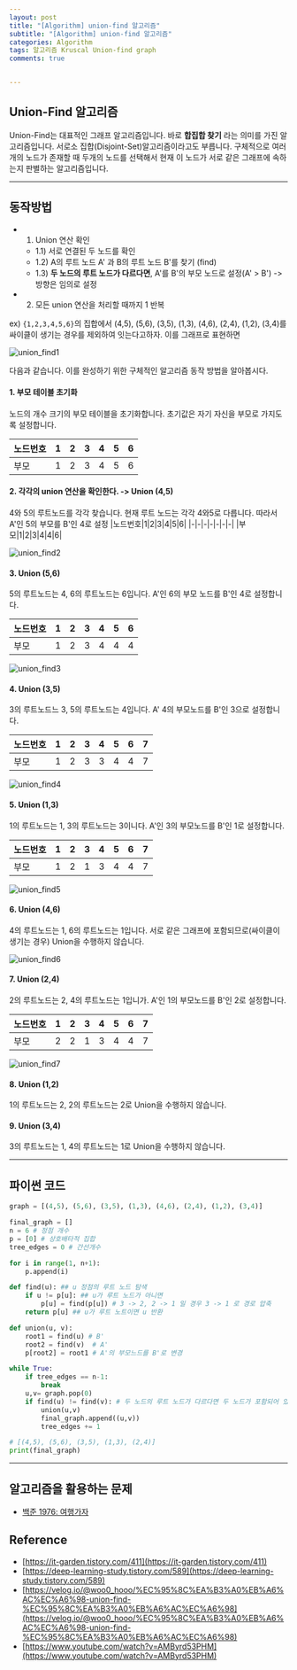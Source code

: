 ```yaml
---
layout: post
title: "[Algorithm] union-find 알고리즘"
subtitle: "[Algorithm] union-find 알고리즘"
categories: Algorithm
tags: 알고리즘 Kruscal Union-find graph
comments: true


---
```

## Union-Find 알고리즘

Union-Find는 대표적인 그래프 알고리즘입니다. 바로 **합집합 찾기** 라는 의미를 가진 알고리즘입니다. 서로소 집합(Disjoint-Set)알고리즘이라고도 부릅니다. 구체적으로 여러개의 노드가 존재할 때 두개의 노드를 선택해서 현재 이 노드가 서로 같은 그래프에 속하는지 판별하는 알고리즘입니다.

---

## 동작방법

- 1) Union 연산 확인
  - 1.1) 서로 연결된 두 노드를 확인
  - 1.2) A의 루트 노드 A' 과 B의 루트 노드 B'를 찾기 (find)
  - 1.3) **두 노드의 루트 노드가 다르다면**, A'를 B'의 부모 노드로 설정(A' > B') -> 방향은 임의로 설정

- 2) 모든 union 연산을 처리할 때까지 1 반복

ex) `{1,2,3,4,5,6}`의 집합에서 (4,5), (5,6), (3,5), (1,3), (4,6), (2,4), (1,2), (3,4)를 싸이클이 생기는 경우를 제외하여 잇는다고하자. 이를 그래프로 표현하면

![union_find1](https://bernard-choi.github.io/assets/img/post_img/union_find1.jpg)

다음과 같습니다. 이를 완성하기 위한 구체적인 알고리즘 동작 방법을 알아봅시다.

#### 1. 부모 테이블 초기화
노드의 개수 크기의 부모 테이블을 초기화합니다. 초기값은 자기 자신을 부모로 가지도록 설정합니다.

|노드번호|1|2|3|4|5|6|
|-|-|-|-|-|-|-|
|부모|1|2|3|4|5|6|

#### 2. 각각의 union 연산을 확인한다. -> Union (4,5)
4와 5의 루트노드를 각각 찾습니다. 현재 루트 노드는 각각 4와5로 다릅니다. 따라서 A'인 5의 부모를 B'인 4로 설정
|노드번호|1|2|3|4|5|6|
|-|-|-|-|-|-|-|
|부모|1|2|3|4|4|6|

![union_find2](https://bernard-choi.github.io/assets/img/post_img/union_find2.jpg)

#### 3. Union (5,6)
5의 루트노드는 4, 6의 루트노드는 6입니다. A'인 6의 부모 노드를 B'인 4로 설정합니다.

|노드번호|1|2|3|4|5|6|
|-|-|-|-|-|-|-|
|부모|1|2|3|4|4|4|

![union_find3](https://bernard-choi.github.io/assets/img/post_img/union_find3.jpg)

#### 4. Union (3,5)
3의 루트노드느 3, 5의 루트노드는 4입니다. A' 4의 부모노드를 B'인 3으로 설정합니다.

|노드번호|1|2|3|4|5|6|7|
|-|-|-|-|-|-|-|-|
|부모|1|2|3|3|4|4|7|

![union_find4](https://bernard-choi.github.io/assets/img/post_img/union_find4.jpg)

#### 5. Union (1,3)

1의 루트노드는 1, 3의 루트노드는 3이니다. A'인 3의 부모노드를 B'인 1로 설정합니다.

|노드번호|1|2|3|4|5|6|7|
|-|-|-|-|-|-|-|-|
|부모|1|2|1|3|4|4|7|

![union_find5](https://bernard-choi.github.io/assets/img/post_img/union_find5.jpg)

#### 6. Union (4,6)

4의 루트노드는 1, 6의 루트노드는 1입니다. 서로 같은 그래프에 포함되므로(싸이클이 생기는 경우) Union을 수행하지 않습니다.

![union_find6](https://bernard-choi.github.io/assets/img/post_img/union_find6.jpg)


#### 7. Union (2,4)
2의 루트노드는 2, 4의 루트노드는 1입니가. A'인 1의 부모노드를 B'인 2로 설정합니다.

|노드번호|1|2|3|4|5|6|7|
|-|-|-|-|-|-|-|-|
|부모|2|2|1|3|4|4|7|

![union_find7](https://bernard-choi.github.io/assets/img/post_img/union_find7.jpg)

#### 8. Union (1,2)
1의 루트노드는 2, 2의 루트노드는 2로 Union을 수행하지 않습니다.

#### 9. Union (3,4)
3의 루트노드는 1, 4의 루트노드는 1로 Union을 수행하지 않습니다.

---

## 파이썬 코드

```python
graph = [(4,5), (5,6), (3,5), (1,3), (4,6), (2,4), (1,2), (3,4)]

final_graph = []
n = 6 # 정점 개수
p = [0] # 상호배타적 집합
tree_edges = 0 # 간선개수

for i in range(1, n+1):
    p.append(i)

def find(u): ## u 정점의 루트 노드 탐색
    if u != p[u]: ## u가 루트 노드가 아니면
        p[u] = find(p[u]) # 3 -> 2, 2 -> 1 일 경우 3 -> 1 로 경로 압축
    return p[u] ## u가 루트 노트이면 u 반환

def union(u, v):
    root1 = find(u) # B'
    root2 = find(v)  # A'
    p[root2] = root1 # A'의 부모느드를 B'로 변경

while True:
    if tree_edges == n-1:
        break
    u,v= graph.pop(0)
    if find(u) != find(v): # 두 노드의 루트 노드가 다르다면 두 노드가 포함되어 있는 집합을 하나로 결합
        union(u,v)
        final_graph.append((u,v))
        tree_edges += 1

# [(4,5), (5,6), (3,5), (1,3), (2,4)]
print(final_graph)
```
---

## 알고리즘을 활용하는 문제

- [백준 1976: 여행가자](https://bernard-choi.github.io/algorithm/2021/06/12/1976_%EC%97%AC%ED%96%89%EA%B0%80%EC%9E%90/)

## Reference

- [https://it-garden.tistory.com/411](https://it-garden.tistory.com/411)
- [https://deep-learning-study.tistory.com/589](https://deep-learning-study.tistory.com/589)
- [https://velog.io/@woo0_hooo/%EC%95%8C%EA%B3%A0%EB%A6%AC%EC%A6%98-union-find-%EC%95%8C%EA%B3%A0%EB%A6%AC%EC%A6%98](https://velog.io/@woo0_hooo/%EC%95%8C%EA%B3%A0%EB%A6%AC%EC%A6%98-union-find-%EC%95%8C%EA%B3%A0%EB%A6%AC%EC%A6%98)
- [https://www.youtube.com/watch?v=AMByrd53PHM](https://www.youtube.com/watch?v=AMByrd53PHM)
